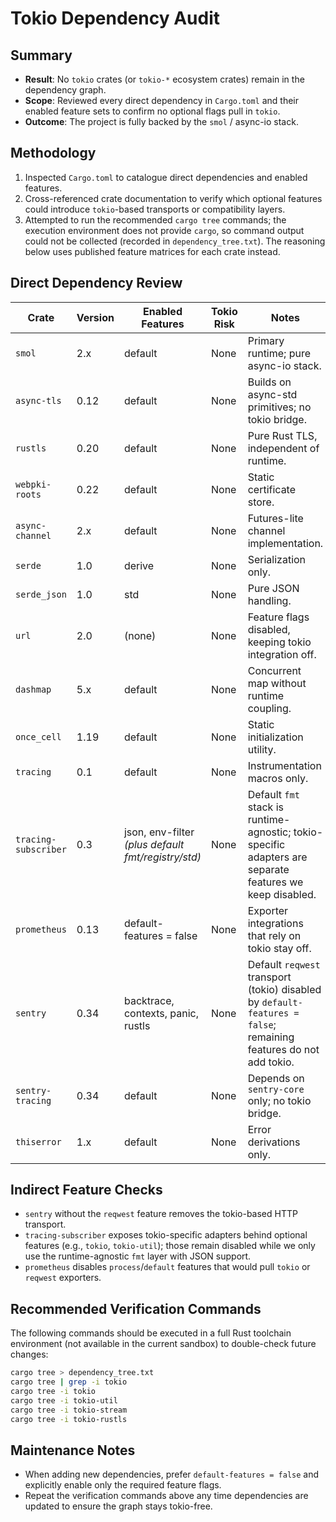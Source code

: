# Tokio Dependency Audit

## Summary
- **Result**: No `tokio` crates (or `tokio-*` ecosystem crates) remain in the dependency graph.
- **Scope**: Reviewed every direct dependency in `Cargo.toml` and their enabled feature sets to confirm no optional flags pull in `tokio`.
- **Outcome**: The project is fully backed by the `smol` / async-io stack.

## Methodology
1. Inspected `Cargo.toml` to catalogue direct dependencies and enabled features.
2. Cross-referenced crate documentation to verify which optional features could introduce `tokio`-based transports or compatibility layers.
3. Attempted to run the recommended `cargo tree` commands; the execution environment does not provide `cargo`, so command output could not be collected (recorded in `dependency_tree.txt`). The reasoning below uses published feature matrices for each crate instead.

## Direct Dependency Review
| Crate | Version | Enabled Features | Tokio Risk | Notes |
|-------|---------|------------------|------------|-------|
| `smol` | 2.x | default | None | Primary runtime; pure async-io stack. |
| `async-tls` | 0.12 | default | None | Builds on async-std primitives; no tokio bridge. |
| `rustls` | 0.20 | default | None | Pure Rust TLS, independent of runtime. |
| `webpki-roots` | 0.22 | default | None | Static certificate store. |
| `async-channel` | 2.x | default | None | Futures-lite channel implementation. |
| `serde` | 1.0 | derive | None | Serialization only. |
| `serde_json` | 1.0 | std | None | Pure JSON handling. |
| `url` | 2.0 | (none) | None | Feature flags disabled, keeping tokio integration off. |
| `dashmap` | 5.x | default | None | Concurrent map without runtime coupling. |
| `once_cell` | 1.19 | default | None | Static initialization utility. |
| `tracing` | 0.1 | default | None | Instrumentation macros only. |
| `tracing-subscriber` | 0.3 | json, env-filter *(plus default fmt/registry/std)* | None | Default `fmt` stack is runtime-agnostic; tokio-specific adapters are separate features we keep disabled. |
| `prometheus` | 0.13 | default-features = false | None | Exporter integrations that rely on tokio stay off. |
| `sentry` | 0.34 | backtrace, contexts, panic, rustls | None | Default `reqwest` transport (tokio) disabled by `default-features = false`; remaining features do not add tokio. |
| `sentry-tracing` | 0.34 | default | None | Depends on `sentry-core` only; no tokio bridge. |
| `thiserror` | 1.x | default | None | Error derivations only. |

## Indirect Feature Checks
- `sentry` without the `reqwest` feature removes the tokio-based HTTP transport.
- `tracing-subscriber` exposes tokio-specific adapters behind optional features (e.g., `tokio`, `tokio-util`); those remain disabled while we only use the runtime-agnostic `fmt` layer with JSON support.
- `prometheus` disables `process`/`default` features that would pull `tokio` or `reqwest` exporters.

## Recommended Verification Commands
The following commands should be executed in a full Rust toolchain environment (not available in the current sandbox) to double-check future changes:
```bash
cargo tree > dependency_tree.txt
cargo tree | grep -i tokio
cargo tree -i tokio
cargo tree -i tokio-util
cargo tree -i tokio-stream
cargo tree -i tokio-rustls
```

## Maintenance Notes
- When adding new dependencies, prefer `default-features = false` and explicitly enable only the required feature flags.
- Repeat the verification commands above any time dependencies are updated to ensure the graph stays tokio-free.
